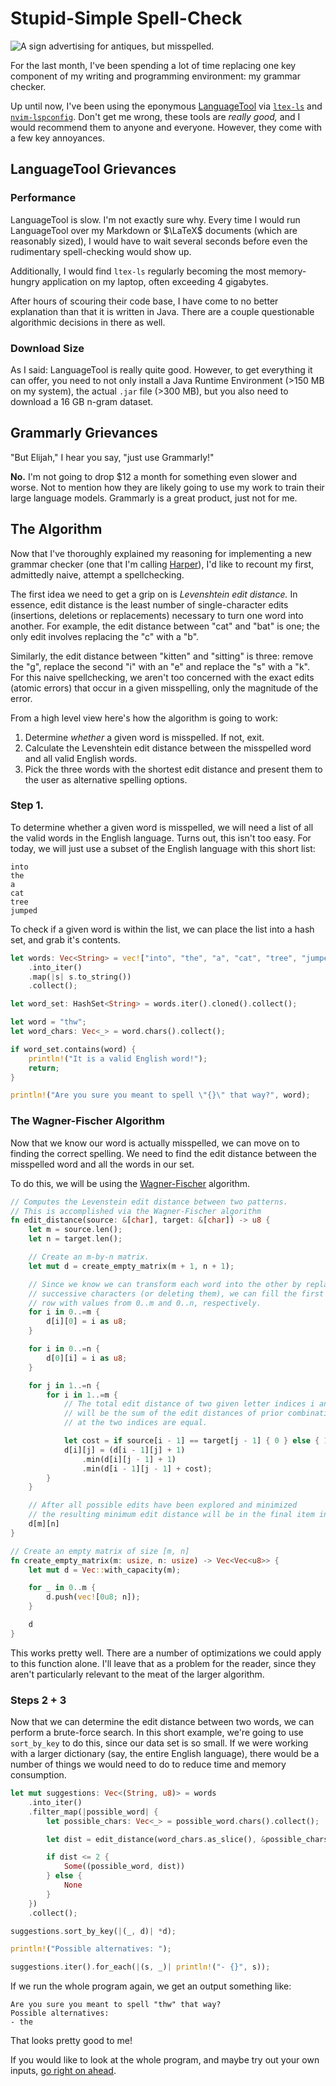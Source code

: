 # Stupid-Simple Spell-Check

![A sign advertising for antiques, but misspelled.](/images/antiques.webp)

For the last month, I've been spending a lot of time replacing one key component 
of my writing and programming environment: my grammar checker.

Up until now, I've been using the eponymous [LanguageTool](https://languagetool.org/) 
via [`ltex-ls`](https://github.com/valentjn/ltex-ls) and [`nvim-lspconfig`](https://github.com/neovim/nvim-lspconfig).
Don't get me wrong, these tools are _really good,_ and I would recommend them to anyone and everyone. 
However, they come with a few key annoyances.

## LanguageTool Grievances

### Performance

LanguageTool is slow.
I'm not exactly sure why. 
Every time I would run LanguageTool over my Markdown or $\LaTeX$ documents (which are reasonably sized), 
I would have to wait several seconds before even the rudimentary spell-checking would show up.

Additionally, I would find `ltex-ls` regularly becoming the most memory-hungry application on my laptop,
often exceeding 4 gigabytes.

After hours of scouring their code base, I have come to no better explanation
than that it is written in Java.
There are a couple questionable algorithmic decisions in there as well.

### Download Size

As I said: LanguageTool is really quite good.
However, to get everything it can offer, you need to not only install a Java Runtime 
Environment (>150 MB on my system), the actual `.jar` file (>300 MB), but you also need to download 
a 16 GB n-gram dataset.

## Grammarly Grievances

"But Elijah," I hear you say, "just use Grammarly!"

__No.__ I'm not going to drop $12 a month for something even slower and worse.
Not to mention how they are likely going to use my work to train their large language models.
Grammarly is a great product, just not for me.

## The Algorithm

Now that I've thoroughly explained my reasoning for implementing a new grammar checker (one that I'm calling [Harper](https://github.com/elijah-potter/harper)), I'd like to recount 
my first, admittedly naive, attempt a spellchecking.

The first idea we need to get a grip on is _Levenshtein edit distance._
In essence, edit distance is the least number of single-character edits (insertions, deletions or replacements) necessary to turn one word into another.
For example, the edit distance between "cat" and "bat" is one; the only edit involves replacing the "c" with a "b".

Similarly, the edit distance between "kitten" and "sitting" is three: remove the "g", replace the second "i" with an "e" and replace the "s" with a "k".
For this naive spellchecking, we aren't too concerned with the exact edits (atomic errors) that occur in a given misspelling, only the magnitude of the error.

From a high level view here's how the algorithm is going to work:

1. Determine _whether_ a given word is misspelled.
   If not, exit.
1. Calculate the Levenshtein edit distance between the misspelled word and all valid English words.
1. Pick the three words with the shortest edit distance and present them to the user as alternative
   spelling options.

### Step 1.

To determine whether a given word is misspelled, we will need a list of all the valid words in the English language.
Turns out, this isn't too easy.
For today, we will just use a subset of the English language with this short list:

```
into
the
a
cat
tree
jumped
```

To check if a given word is within the list, we can place the list into a hash set,
and grab it's contents.

```rust 
let words: Vec<String> = vec!["into", "the", "a", "cat", "tree", "jumped"]
    .into_iter()
    .map(|s| s.to_string())
    .collect();

let word_set: HashSet<String> = words.iter().cloned().collect();

let word = "thw";
let word_chars: Vec<_> = word.chars().collect();

if word_set.contains(word) {
    println!("It is a valid English word!");
    return;
}

println!("Are you sure you meant to spell \"{}\" that way?", word);
```

### The Wagner-Fischer Algorithm

Now that we know our word is actually misspelled, we can move on to finding the correct spelling.
We need to find the edit distance between the misspelled word and all the words in our set.

To do this, we will be using the [Wagner-Fischer](https://en.wikipedia.org/wiki/Wagner%E2%80%93Fischer_algorithm) algorithm.

```rust
// Computes the Levenstein edit distance between two patterns.
// This is accomplished via the Wagner-Fischer algorithm
fn edit_distance(source: &[char], target: &[char]) -> u8 {
    let m = source.len();
    let n = target.len();

    // Create an m-by-n matrix.
    let mut d = create_empty_matrix(m + 1, n + 1);

    // Since we know we can transform each word into the other by replacing 
    // successive characters (or deleting them), we can fill the first column and 
    // row with values from 0..m and 0..n, respectively.
    for i in 0..=m {
        d[i][0] = i as u8;
    }

    for i in 0..=n {
        d[0][i] = i as u8;
    }

    for j in 1..=n {
        for i in 1..=m {
            // The total edit distance of two given letter indices i and j, one from each word
            // will be the sum of the edit distances of prior combinations + whether the characters
            // at the two indices are equal.

            let cost = if source[i - 1] == target[j - 1] { 0 } else { 1 };
            d[i][j] = (d[i - 1][j] + 1)
                .min(d[i][j - 1] + 1)
                .min(d[i - 1][j - 1] + cost);
        }
    }

    // After all possible edits have been explored and minimized
    // the resulting minimum edit distance will be in the final item in the matrix. 
    d[m][n]
}

// Create an empty matrix of size [m, n]
fn create_empty_matrix(m: usize, n: usize) -> Vec<Vec<u8>> {
    let mut d = Vec::with_capacity(m);

    for _ in 0..m {
        d.push(vec![0u8; n]);
    }

    d
}
```

This works pretty well.
There are a number of optimizations we could apply to this function alone.
I'll leave that as a problem for the reader, since they aren't particularly relevant to the meat of the larger algorithm.

### Steps 2 + 3

Now that we can determine the edit distance between two words, we can perform a brute-force search.
In this short example, we're going to use `sort_by_key` to do this, since our data set is so small.
If we were working with a larger dictionary (say, the entire English language), there would be a number of things we would need to do to reduce time and memory consumption.

```rust
let mut suggestions: Vec<(String, u8)> = words
    .into_iter()
    .filter_map(|possible_word| {
        let possible_chars: Vec<_> = possible_word.chars().collect();

        let dist = edit_distance(word_chars.as_slice(), &possible_chars);

        if dist <= 2 {
            Some((possible_word, dist))
        } else {
            None
        }
    })
    .collect();

suggestions.sort_by_key(|(_, d)| *d);

println!("Possible alternatives: ");

suggestions.iter().for_each(|(s, _)| println!("- {}", s));
```

If we run the whole program again, we get an output something like:

```output
Are you sure you meant to spell "thw" that way?
Possible alternatives:
- the
```

That looks pretty good to me!

If you would like to look at the whole program, and maybe try out your own inputs, [go right on ahead](https://play.rust-lang.org/?version=stable&mode=debug&edition=2021&gist=fb7910ad1fb3a6c944cbc2ae8659bb31).

